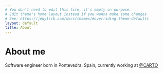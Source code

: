 ```yaml
---
# You don't need to edit this file, it's empty on purpose.
# Edit theme's home layout instead if you wanna make some changes
# See: https://jekyllrb.com/docs/themes/#overriding-theme-defaults
layout: default
title: About
---
```


# About me
Software engineer born in Pontevedra, Spain, currently working at [@CARTO](https://carto.com)